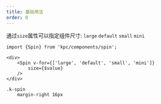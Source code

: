 ```yaml
---
title: 基础用法
order: 0
---
```


通过`size`属性可以指定组件尺寸: `large` `default` `small` `mini`

```vdt
import {Spin} from 'kpc/components/spin';

<div>
    <Spin v-for={['large', 'default', 'small', 'mini']}
        size={$value}
    />
</div>
```

```styl
.k-spin
    margin-right 16px
```
